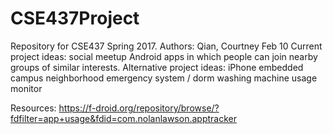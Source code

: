 # CSE437Project
Repository for CSE437 Spring 2017. Authors: Qian, Courtney
Feb 10
Current project ideas: social meetup Android apps in which people can join nearby groups of similar interests.
Alternative project ideas: iPhone embedded campus neighborhood emergency system / dorm washing machine usage monitor

Resources:
https://f-droid.org/repository/browse/?fdfilter=app+usage&fdid=com.nolanlawson.apptracker

